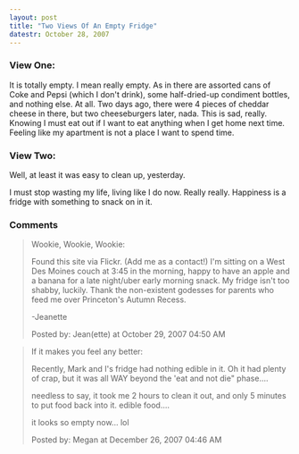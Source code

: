```yaml
---
layout: post
title: "Two Views Of An Empty Fridge"
datestr: October 28, 2007
---
```


### View One:

It is totally empty.  I mean really empty.  As in there are assorted cans of Coke and Pepsi (which I don't drink), some half-dried-up condiment bottles, and nothing else.  At all.  Two days ago, there were 4 pieces of cheddar cheese in there, but two cheeseburgers later, nada.  This is sad, really.  Knowing I must eat out if I want to eat anything when I get home next time.  Feeling like my apartment is not a place I want to spend time.

### View Two:

Well, at least it was easy to clean up, yesterday.

I must stop wasting my life, living like I do now.  Really really.  Happiness is a fridge with something to snack on in it.

### Comments

<blockquote>
Wookie, Wookie, Wookie:

Found this site via Flickr. (Add me as a contact!) I'm sitting on a West Des Moines couch at 3:45 in the morning, happy to have an apple and a banana for a late night/uber early morning snack. My fridge isn't too shabby, luckily. Thank the non-existent godesses for parents who feed me over Princeton's Autumn Recess. 

-Jeanette
<div class="post-meta">Posted by: Jean(ette) at October 29, 2007 04:50 AM</div> </blockquote>

<blockquote>
If it makes you feel any better:

Recently, Mark and I's fridge had nothing edible in it. Oh it had plenty of crap, but it was all WAY beyond the 'eat and not die" phase....

needless to say, it took me 2 hours to clean it out, and only 5 minutes to put food back into it. edible food....

it looks so empty now... lol
<div class="post-meta">Posted by: Megan at December 26, 2007 04:46 AM</div> </blockquote>

